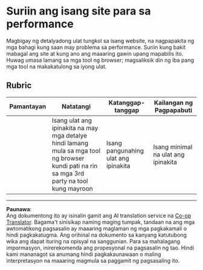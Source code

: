 <!--
CO_OP_TRANSLATOR_METADATA:
{
  "original_hash": "fc09b0fb314a5ab0507ba99216e6a843",
  "translation_date": "2025-08-27T22:22:51+00:00",
  "source_file": "5-browser-extension/3-background-tasks-and-performance/assignment.md",
  "language_code": "tl"
}
-->
# Suriin ang isang site para sa performance

Magbigay ng detalyadong ulat tungkol sa isang website, na nagpapakita ng mga bahagi kung saan may problema sa performance. Suriin kung bakit mabagal ang site at kung ano ang maaaring gawin upang mapabilis ito. Huwag umasa lamang sa mga tool ng browser; magsaliksik din ng iba pang mga tool na makakatulong sa iyong ulat.

## Rubric

| Pamantayan | Natatangi                                                                                                 | Katanggap-tanggap           | Kailangan ng Pagpapabuti      |
| ---------- | -------------------------------------------------------------------------------------------------------- | --------------------------- | ----------------------------- |
|            | Isang ulat ang ipinakita na may mga detalye hindi lamang mula sa mga tool ng browser kundi pati na rin sa mga 3rd party na tool kung mayroon | Isang pangunahing ulat ang ipinakita | Isang minimal na ulat ang ipinakita |

---

**Paunawa**:  
Ang dokumentong ito ay isinalin gamit ang AI translation service na [Co-op Translator](https://github.com/Azure/co-op-translator). Bagama't sinisikap naming maging tumpak, tandaan na ang mga awtomatikong pagsasalin ay maaaring maglaman ng mga pagkakamali o hindi pagkakatugma. Ang orihinal na dokumento sa kanyang katutubong wika ang dapat ituring na opisyal na sanggunian. Para sa mahalagang impormasyon, inirerekomenda ang propesyonal na pagsasalin ng tao. Hindi kami mananagot sa anumang hindi pagkakaunawaan o maling interpretasyon na maaaring magmula sa paggamit ng pagsasaling ito.